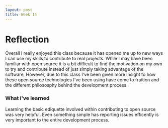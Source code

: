 ```yaml
---
layout: post
title: Week 14
---
```


# Reflection

Overall I really enjoyed this class because it has opened me up to new ways I can use my skills to contribute to real projects. While I may have been familiar with open source it is a bit difficult to find the motivation on my own to try and contribute instead of just simply taking advantage of the software, However, due to this class I've been given more insight to how these open source technologies I've been using have come to fruition and the different philososphy behind the development process. 

### What i've learned 

Learning the basic ediquette involved within contributing to open source was very helpful. Even something simple has reporting issues efficently is very important to the entire development process. 